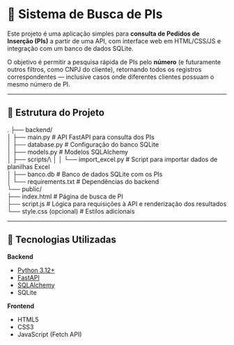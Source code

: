 # 🔎 Sistema de Busca de PIs

Este projeto é uma aplicação simples para **consulta de Pedidos de Inserção (PIs)** a partir de uma API, com interface web em HTML/CSS/JS e integração com um banco de dados SQLite.

O objetivo é permitir a pesquisa rápida de PIs pelo **número** (e futuramente outros filtros, como CNPJ do cliente), retornando todos os registros correspondentes — inclusive casos onde diferentes clientes possuam o mesmo número de PI.

---

## 📂 Estrutura do Projeto

.
├── backend/ \
│ ├── main.py # API FastAPI para consulta dos PIs \
│ ├── database.py # Configuração do banco SQLite \
│ ├── models.py # Modelos SQLAlchemy \
│ ├── scripts/\ 
│ │ └── import_excel.py # Script para importar dados de planilhas Excel \
│ ├── banco.db # Banco de dados SQLite com os PIs \
│ └── requirements.txt # Dependências do backend \
└── public/ \
├── index.html # Página de busca de PI \
├── script.js # Lógica para requisições à API e renderização dos resultados \
└── style.css (opcional) # Estilos adicionais 

---

## 🚀 Tecnologias Utilizadas

**Backend**
- [Python 3.12+](https://www.python.org/)
- [FastAPI](https://fastapi.tiangolo.com/)
- [SQLAlchemy](https://www.sqlalchemy.org/)
- SQLite

**Frontend**
- HTML5
- CSS3
- JavaScript (Fetch API)
